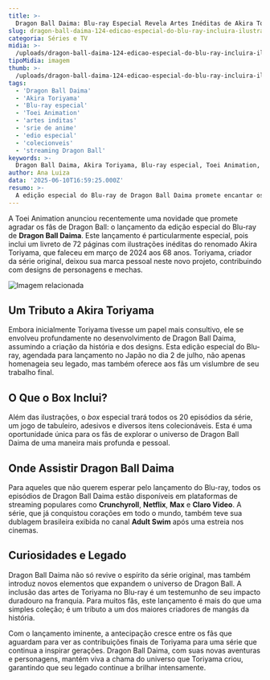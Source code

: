 ```yaml
---
title: >-
  Dragon Ball Daima: Blu-ray Especial Revela Artes Inéditas de Akira Toriyama
slug: dragon-ball-daima-124-edicao-especial-do-blu-ray-incluira-ilustracoes-ineditas-de-akira-toriyama
categoria: Séries e TV
midia: >-
  /uploads/dragon-ball-daima-124-edicao-especial-do-blu-ray-incluira-ilustracoes-ineditas-de-akira-toriyama-thumb.webp
tipoMidia: imagem
thumb: >-
  /uploads/dragon-ball-daima-124-edicao-especial-do-blu-ray-incluira-ilustracoes-ineditas-de-akira-toriyama-thumb.webp
tags:
  - 'Dragon Ball Daima'
  - 'Akira Toriyama'
  - 'Blu-ray especial'
  - 'Toei Animation'
  - 'artes inditas'
  - 'srie de anime'
  - 'edio especial'
  - 'colecionveis'
  - 'streaming Dragon Ball'
keywords: >-
  Dragon Ball Daima, Akira Toriyama, Blu-ray especial, Toei Animation, artes inéditas, série de anime, edição especial, colecionáveis, streaming Dragon Ball
author: Ana Luiza
data: '2025-06-10T16:59:25.000Z'
resumo: >-
  A edição especial do Blu-ray de Dragon Ball Daima promete encantar os fãs com ilustrações inéditas do lendário Akira Toriyama. O lançamento está programado para julho e traz uma série de itens colecionáveis.
---
```


A Toei Animation anunciou recentemente uma novidade que promete agradar os fãs de Dragon Ball: o lançamento da edição especial do Blu-ray de **Dragon Ball Daima**. Este lançamento é particularmente especial, pois inclui um livreto de 72 páginas com ilustrações inéditas do renomado Akira Toriyama, que faleceu em março de 2024 aos 68 anos. Toriyama, criador da série original, deixou sua marca pessoal neste novo projeto, contribuindo com designs de personagens e mechas.

![Imagem relacionada](/uploads/dragon-ball-daima-124-edicao-especial-do-blu-ray-incluira-ilustracoes-ineditas-de-akira-toriyama-0.webp)

## Um Tributo a Akira Toriyama

Embora inicialmente Toriyama tivesse um papel mais consultivo, ele se envolveu profundamente no desenvolvimento de Dragon Ball Daima, assumindo a criação da história e dos designs. Esta edição especial do Blu-ray, agendada para lançamento no Japão no dia 2 de julho, não apenas homenageia seu legado, mas também oferece aos fãs um vislumbre de seu trabalho final.

## O Que o Box Inclui?

Além das ilustrações, o _box_ especial trará todos os 20 episódios da série, um jogo de tabuleiro, adesivos e diversos itens colecionáveis. Esta é uma oportunidade única para os fãs de explorar o universo de Dragon Ball Daima de uma maneira mais profunda e pessoal.

## Onde Assistir Dragon Ball Daima

Para aqueles que não querem esperar pelo lançamento do Blu-ray, todos os episódios de Dragon Ball Daima estão disponíveis em plataformas de streaming populares como **Crunchyroll**, **Netflix**, **Max** e **Claro Video**. A série, que já conquistou corações em todo o mundo, também teve sua dublagem brasileira exibida no canal **Adult Swim** após uma estreia nos cinemas.

## Curiosidades e Legado

Dragon Ball Daima não só revive o espírito da série original, mas também introduz novos elementos que expandem o universo de Dragon Ball. A inclusão das artes de Toriyama no Blu-ray é um testemunho de seu impacto duradouro na franquia. Para muitos fãs, este lançamento é mais do que uma simples coleção; é um tributo a um dos maiores criadores de mangás da história.

Com o lançamento iminente, a antecipação cresce entre os fãs que aguardam para ver as contribuições finais de Toriyama para uma série que continua a inspirar gerações. Dragon Ball Daima, com suas novas aventuras e personagens, mantém viva a chama do universo que Toriyama criou, garantindo que seu legado continue a brilhar intensamente.